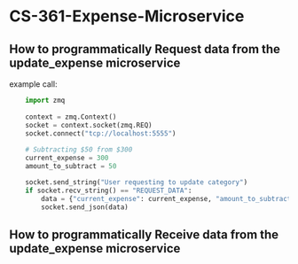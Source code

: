 # CS-361-Expense-Microservice

## How to programmatically Request data from the update_expense microservice

example call:
```python
    import zmq
    
    context = zmq.Context()
    socket = context.socket(zmq.REQ)
    socket.connect("tcp://localhost:5555")
    
    # Subtracting $50 from $300
    current_expense = 300
    amount_to_subtract = 50

    socket.send_string("User requesting to update category")
    if socket.recv_string() == "REQUEST_DATA":
        data = {"current_expense": current_expense, "amount_to_subtract": amount_to_subtract}
        socket.send_json(data)
```

## How to programmatically Receive data from the update_expense microservice
